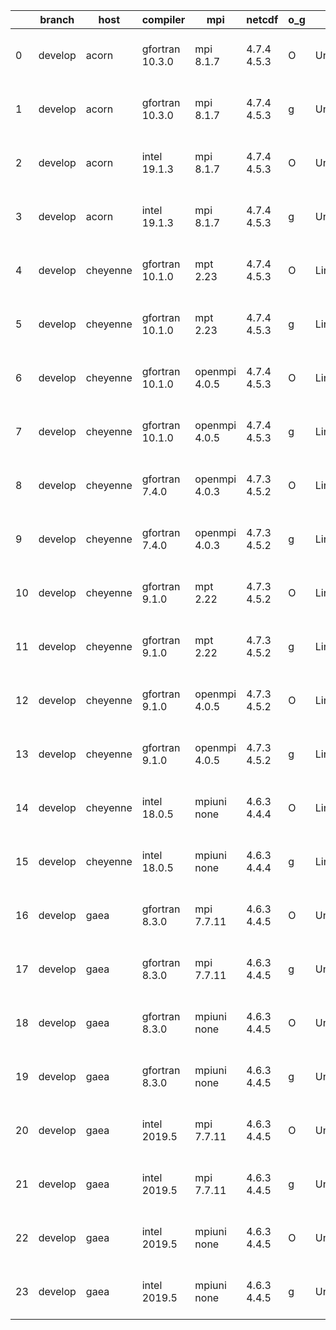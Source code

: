 |    | branch   | host     | compiler        | mpi           | netcdf      | o_g   | os     | build   | u_pass   | u_fail   | s_pass   | s_fail   | e_pass   | e_fail   | nuopc_pass   | nuopc_fail   | artifacts_hash                                                                                                                                              | modified                  |
|----|----------|----------|-----------------|---------------|-------------|-------|--------|---------|----------|----------|----------|----------|----------|----------|--------------|--------------|-------------------------------------------------------------------------------------------------------------------------------------------------------------|---------------------------|
|  0 | develop  | acorn    | gfortran 10.3.0 | mpi 8.1.7     | 4.7.4 4.5.3 | O     | Unicos | pass    | 13647    | 0        | 49       | 0        | 80       | 0        | 50           | 0            | [artifacts](https://github.com/esmf-org/esmf-test-artifacts/tree/89de6f47d144ef96bdd5417931202ba955575b53/develop/acorn/gfortran/10.3.0/O/mpi/8.1.7)        | 2022-03-31 01:51:01 +0000 |
|  1 | develop  | acorn    | gfortran 10.3.0 | mpi 8.1.7     | 4.7.4 4.5.3 | g     | Unicos | pass    | 13647    | 0        | 49       | 0        | 80       | 0        | 50           | 0            | [artifacts](https://github.com/esmf-org/esmf-test-artifacts/tree/6a77d7f60532d7f868123836a4b59ecec7ececd2/develop/acorn/gfortran/10.3.0/g/mpi/8.1.7)        | 2022-03-31 01:57:11 +0000 |
|  2 | develop  | acorn    | intel 19.1.3    | mpi 8.1.7     | 4.7.4 4.5.3 | O     | Unicos | pass    | 13647    | 0        | 49       | 0        | 80       | 0        | 50           | 0            | [artifacts](https://github.com/esmf-org/esmf-test-artifacts/tree/a56cf29d89ba2f6e56798504a978e8b147560248/develop/acorn/intel/19.1.3/O/mpi/8.1.7)           | 2022-03-31 01:53:58 +0000 |
|  3 | develop  | acorn    | intel 19.1.3    | mpi 8.1.7     | 4.7.4 4.5.3 | g     | Unicos | pass    | 13647    | 0        | 49       | 0        | 80       | 0        | 50           | 0            | [artifacts](https://github.com/esmf-org/esmf-test-artifacts/tree/ecaef2428ba5265946f0980baeb2fa4e3bcae915/develop/acorn/intel/19.1.3/g/mpi/8.1.7)           | 2022-03-31 01:54:05 +0000 |
|  4 | develop  | cheyenne | gfortran 10.1.0 | mpt 2.23      | 4.7.4 4.5.3 | O     | Linux  | pass    | 13647    | 0        | 49       | 0        | 80       | 0        | 50           | 0            | [artifacts](https://github.com/esmf-org/esmf-test-artifacts/tree/38c805a99788ca27e553b41c3b16d20cff4ecba5/develop/cheyenne/gfortran/10.1.0/O/mpt/2.23)      | 2022-03-30 16:16:47 -0600 |
|  5 | develop  | cheyenne | gfortran 10.1.0 | mpt 2.23      | 4.7.4 4.5.3 | g     | Linux  | pass    | 13647    | 0        | 49       | 0        | 80       | 0        | 50           | 0            | [artifacts](https://github.com/esmf-org/esmf-test-artifacts/tree/9543323530aba84e6a10a82e1f675ead9edf0e3e/develop/cheyenne/gfortran/10.1.0/g/mpt/2.23)      | 2022-03-30 16:26:05 -0600 |
|  6 | develop  | cheyenne | gfortran 10.1.0 | openmpi 4.0.5 | 4.7.4 4.5.3 | O     | Linux  | pass    | 13647    | 0        | 49       | 0        | 80       | 0        | 50           | 0            | [artifacts](https://github.com/esmf-org/esmf-test-artifacts/tree/1ba7b75e518b4e6c2f1a04f0ce76ba4e8399f7e8/develop/cheyenne/gfortran/10.1.0/O/openmpi/4.0.5) | 2022-03-30 16:22:20 -0600 |
|  7 | develop  | cheyenne | gfortran 10.1.0 | openmpi 4.0.5 | 4.7.4 4.5.3 | g     | Linux  | pass    | 13647    | 0        | 49       | 0        | 80       | 0        | 50           | 0            | [artifacts](https://github.com/esmf-org/esmf-test-artifacts/tree/9f62103819c25b0d8d2d7f95bf821543f8c80415/develop/cheyenne/gfortran/10.1.0/g/openmpi/4.0.5) | 2022-03-30 16:33:36 -0600 |
|  8 | develop  | cheyenne | gfortran 7.4.0  | openmpi 4.0.3 | 4.7.3 4.5.2 | O     | Linux  | pass    | 13647    | 0        | 49       | 0        | 80       | 0        | 50           | 0            | [artifacts](https://github.com/esmf-org/esmf-test-artifacts/tree/bff169974df7fa7a19dab14858acd0498a39dffd/develop/cheyenne/gfortran/7.4.0/O/openmpi/4.0.3)  | 2022-03-30 16:19:54 -0600 |
|  9 | develop  | cheyenne | gfortran 7.4.0  | openmpi 4.0.3 | 4.7.3 4.5.2 | g     | Linux  | pass    | 13647    | 0        | 49       | 0        | 80       | 0        | 50           | 0            | [artifacts](https://github.com/esmf-org/esmf-test-artifacts/tree/8ba0a407c5375f3f9bb84a1ee230c6c725056306/develop/cheyenne/gfortran/7.4.0/g/openmpi/4.0.3)  | 2022-03-30 16:30:36 -0600 |
| 10 | develop  | cheyenne | gfortran 9.1.0  | mpt 2.22      | 4.7.3 4.5.2 | O     | Linux  | pass    | 13647    | 0        | 49       | 0        | 80       | 0        | 50           | 0            | [artifacts](https://github.com/esmf-org/esmf-test-artifacts/tree/764639e35abe1a9cd70e8ef7e80295bb26aa9a6b/develop/cheyenne/gfortran/9.1.0/O/mpt/2.22)       | 2022-03-30 16:16:56 -0600 |
| 11 | develop  | cheyenne | gfortran 9.1.0  | mpt 2.22      | 4.7.3 4.5.2 | g     | Linux  | pass    | 13647    | 0        | 49       | 0        | 80       | 0        | 50           | 0            | [artifacts](https://github.com/esmf-org/esmf-test-artifacts/tree/13efd230948db8d558b06f96c4c68bc9c92c964b/develop/cheyenne/gfortran/9.1.0/g/mpt/2.22)       | 2022-03-30 16:26:06 -0600 |
| 12 | develop  | cheyenne | gfortran 9.1.0  | openmpi 4.0.5 | 4.7.3 4.5.2 | O     | Linux  | pass    | 13647    | 0        | 49       | 0        | 80       | 0        | 50           | 0            | [artifacts](https://github.com/esmf-org/esmf-test-artifacts/tree/2bce576b48677b19e0f61c4e4a286c47a2b453aa/develop/cheyenne/gfortran/9.1.0/O/openmpi/4.0.5)  | 2022-03-30 16:22:00 -0600 |
| 13 | develop  | cheyenne | gfortran 9.1.0  | openmpi 4.0.5 | 4.7.3 4.5.2 | g     | Linux  | pass    | 13647    | 0        | 49       | 0        | 80       | 0        | 50           | 0            | [artifacts](https://github.com/esmf-org/esmf-test-artifacts/tree/bc584e86755090f5572473201783a8bcc7135eab/develop/cheyenne/gfortran/9.1.0/g/openmpi/4.0.5)  | 2022-03-30 16:31:07 -0600 |
| 14 | develop  | cheyenne | intel 18.0.5    | mpiuni none   | 4.6.3 4.4.4 | O     | Linux  | pass    | 12121    | 0        | 8        | 0        | 43       | 0        | 0            | 50           | [artifacts](https://github.com/esmf-org/esmf-test-artifacts/tree/de0d3900c1d14002faa54115f32b8b9e38ac7e26/develop/cheyenne/intel/18.0.5/O/mpiuni/none)      | 2022-03-30 17:06:30 -0600 |
| 15 | develop  | cheyenne | intel 18.0.5    | mpiuni none   | 4.6.3 4.4.4 | g     | Linux  | pass    | 12121    | 0        | 8        | 0        | 43       | 0        | 0            | 50           | [artifacts](https://github.com/esmf-org/esmf-test-artifacts/tree/81126d9bb5c567923e8cf983dfabb3de1dfe35c2/develop/cheyenne/intel/18.0.5/g/mpiuni/none)      | 2022-03-30 17:15:42 -0600 |
| 16 | develop  | gaea     | gfortran 8.3.0  | mpi 7.7.11    | 4.6.3 4.4.5 | O     | Unicos | pass    | pending  | pending  | pending  | pending  | pending  | pending  | pending      | pending      | [artifacts](https://github.com/esmf-org/esmf-test-artifacts/tree/d7ad040fa2ddf3822fe7efafbef3a7647200d6d4/develop/gaea/gfortran/8.3.0/O/mpi/7.7.11)         | 2022-03-31 00:21:45 -0400 |
| 17 | develop  | gaea     | gfortran 8.3.0  | mpi 7.7.11    | 4.6.3 4.4.5 | g     | Unicos | pass    | pending  | pending  | pending  | pending  | pending  | pending  | pending      | pending      | [artifacts](https://github.com/esmf-org/esmf-test-artifacts/tree/edd3eb924afd59c1eb2c4e57b4ac9de9e8907f33/develop/gaea/gfortran/8.3.0/g/mpi/7.7.11)         | 2022-03-31 00:30:29 -0400 |
| 18 | develop  | gaea     | gfortran 8.3.0  | mpiuni none   | 4.6.3 4.4.5 | O     | Unicos | pass    | 12121    | 0        | 8        | 0        | 43       | 0        | 0            | 50           | [artifacts](https://github.com/esmf-org/esmf-test-artifacts/tree/3769cdd22c8fda188405e4d9cff7e279f29aa01d/develop/gaea/gfortran/8.3.0/O/mpiuni/none)        | 2022-03-31 01:16:20 -0400 |
| 19 | develop  | gaea     | gfortran 8.3.0  | mpiuni none   | 4.6.3 4.4.5 | g     | Unicos | pass    | pending  | pending  | pending  | pending  | pending  | pending  | pending      | pending      | [artifacts](https://github.com/esmf-org/esmf-test-artifacts/tree/84a6e5fb8e157a3883978232245a77c4f2a11b75/develop/gaea/gfortran/8.3.0/g/mpiuni/none)        | 2022-03-31 00:29:14 -0400 |
| 20 | develop  | gaea     | intel 2019.5    | mpi 7.7.11    | 4.6.3 4.4.5 | O     | Unicos | pass    | 13632    | 15       | 49       | 0        | 80       | 0        | 47           | 3            | [artifacts](https://github.com/esmf-org/esmf-test-artifacts/tree/fde1a3803c1fed56d8bc3c24b45d43c093acbaf9/develop/gaea/intel/2019.5/O/mpi/7.7.11)           | 2022-03-31 01:22:17 -0400 |
| 21 | develop  | gaea     | intel 2019.5    | mpi 7.7.11    | 4.6.3 4.4.5 | g     | Unicos | pass    | 13632    | 15       | 49       | 0        | 80       | 0        | 47           | 3            | [artifacts](https://github.com/esmf-org/esmf-test-artifacts/tree/7b494b598cbc6eb2214574d6bcd5e8cda4a28d57/develop/gaea/intel/2019.5/g/mpi/7.7.11)           | 2022-03-31 01:26:50 -0400 |
| 22 | develop  | gaea     | intel 2019.5    | mpiuni none   | 4.6.3 4.4.5 | O     | Unicos | pass    | 12106    | 15       | 8        | 0        | 43       | 0        | 0            | 50           | [artifacts](https://github.com/esmf-org/esmf-test-artifacts/tree/547207c31122708722ca6e0b1ff76c358e3d2e9d/develop/gaea/intel/2019.5/O/mpiuni/none)          | 2022-03-31 01:08:23 -0400 |
| 23 | develop  | gaea     | intel 2019.5    | mpiuni none   | 4.6.3 4.4.5 | g     | Unicos | pass    | 12106    | 15       | 8        | 0        | 43       | 0        | 0            | 50           | [artifacts](https://github.com/esmf-org/esmf-test-artifacts/tree/a4a965a5350635aa06ac641afc8ca3f79700706a/develop/gaea/intel/2019.5/g/mpiuni/none)          | 2022-03-31 01:18:04 -0400 |